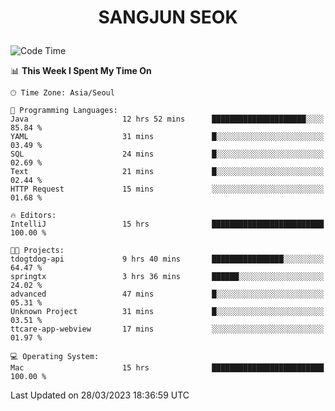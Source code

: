 <h1>
 <p align="center">
   SANGJUN SEOK
 </p>
</h1>

<!--START_SECTION:waka-->
![Code Time](http://img.shields.io/badge/Code%20Time-2%2C365%20hrs%2027%20mins-blue)

📊 **This Week I Spent My Time On** 

```text
🕑︎ Time Zone: Asia/Seoul

💬 Programming Languages: 
Java                     12 hrs 52 mins      █████████████████████░░░░   85.84 % 
YAML                     31 mins             █░░░░░░░░░░░░░░░░░░░░░░░░   03.49 % 
SQL                      24 mins             █░░░░░░░░░░░░░░░░░░░░░░░░   02.69 % 
Text                     21 mins             █░░░░░░░░░░░░░░░░░░░░░░░░   02.44 % 
HTTP Request             15 mins             ░░░░░░░░░░░░░░░░░░░░░░░░░   01.68 % 

🔥 Editors: 
IntelliJ                 15 hrs              █████████████████████████   100.00 % 

🐱‍💻 Projects: 
tdogtdog-api             9 hrs 40 mins       ████████████████░░░░░░░░░   64.47 % 
springtx                 3 hrs 36 mins       ██████░░░░░░░░░░░░░░░░░░░   24.02 % 
advanced                 47 mins             █░░░░░░░░░░░░░░░░░░░░░░░░   05.31 % 
Unknown Project          31 mins             █░░░░░░░░░░░░░░░░░░░░░░░░   03.51 % 
ttcare-app-webview       17 mins             ░░░░░░░░░░░░░░░░░░░░░░░░░   01.97 % 

💻 Operating System: 
Mac                      15 hrs              █████████████████████████   100.00 % 
```


 Last Updated on 28/03/2023 18:36:59 UTC
<!--END_SECTION:waka-->
